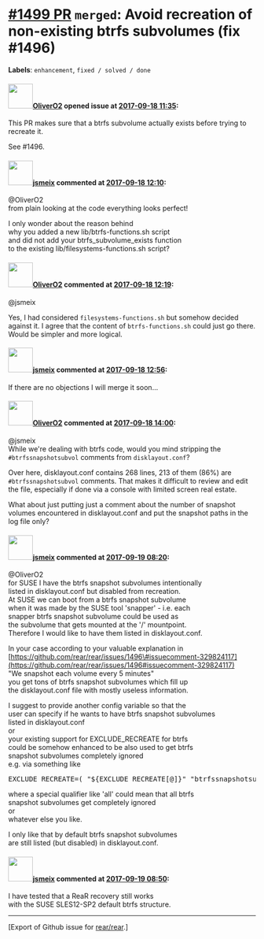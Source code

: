 [\#1499 PR](https://github.com/rear/rear/pull/1499) `merged`: Avoid recreation of non-existing btrfs subvolumes (fix \#1496)
============================================================================================================================

**Labels**: `enhancement`, `fixed / solved / done`

#### <img src="https://avatars.githubusercontent.com/u/4660803?v=4" width="50">[OliverO2](https://github.com/OliverO2) opened issue at [2017-09-18 11:35](https://github.com/rear/rear/pull/1499):

This PR makes sure that a btrfs subvolume actually exists before trying
to recreate it.

See \#1496.

#### <img src="https://avatars.githubusercontent.com/u/1788608?u=925fc54e2ce01551392622446ece427f51e2f0ce&v=4" width="50">[jsmeix](https://github.com/jsmeix) commented at [2017-09-18 12:10](https://github.com/rear/rear/pull/1499#issuecomment-330200716):

@OliverO2  
from plain looking at the code everything looks perfect!

I only wonder about the reason behind  
why you added a new lib/btrfs-functions.sh script  
and did not add your btrfs\_subvolume\_exists function  
to the existing lib/filesystems-functions.sh script?

#### <img src="https://avatars.githubusercontent.com/u/4660803?v=4" width="50">[OliverO2](https://github.com/OliverO2) commented at [2017-09-18 12:19](https://github.com/rear/rear/pull/1499#issuecomment-330202534):

@jsmeix

Yes, I had considered `filesystems-functions.sh` but somehow decided
against it. I agree that the content of `btrfs-functions.sh` could just
go there. Would be simpler and more logical.

#### <img src="https://avatars.githubusercontent.com/u/1788608?u=925fc54e2ce01551392622446ece427f51e2f0ce&v=4" width="50">[jsmeix](https://github.com/jsmeix) commented at [2017-09-18 12:56](https://github.com/rear/rear/pull/1499#issuecomment-330210825):

If there are no objections I will merge it soon...

#### <img src="https://avatars.githubusercontent.com/u/4660803?v=4" width="50">[OliverO2](https://github.com/OliverO2) commented at [2017-09-18 14:00](https://github.com/rear/rear/pull/1499#issuecomment-330231207):

@jsmeix  
While we're dealing with btrfs code, would you mind stripping the
`#btrfssnapshotsubvol` comments from `disklayout.conf`?

Over here, disklayout.conf contains 268 lines, 213 of them (86%) are
`#btrfssnapshotsubvol` comments. That makes it difficult to review and
edit the file, especially if done via a console with limited screen real
estate.

What about just putting just a comment about the number of snapshot
volumes encountered in disklayout.conf and put the snapshot paths in the
log file only?

#### <img src="https://avatars.githubusercontent.com/u/1788608?u=925fc54e2ce01551392622446ece427f51e2f0ce&v=4" width="50">[jsmeix](https://github.com/jsmeix) commented at [2017-09-19 08:20](https://github.com/rear/rear/pull/1499#issuecomment-330465757):

@OliverO2  
for SUSE I have the btrfs snapshot subvolumes intentionally  
listed in disklayout.conf but disabled from recreation.  
At SUSE we can boot from a btrfs snapshot subvolume  
when it was made by the SUSE tool 'snapper' - i.e. each  
snapper btrfs snapshot subvolume could be used as  
the subvolume that gets mounted at the '/' mountpoint.  
Therefore I would like to have them listed in disklayout.conf.

In your case according to your valuable explanation in  
[https://github.com/rear/rear/issues/1496\#issuecomment-329824117](https://github.com/rear/rear/issues/1496#issuecomment-329824117)  
"We snapshot each volume every 5 minutes"  
you get tons of btrfs snapshot subvolumes which fill up  
the disklayout.conf file with mostly useless information.

I suggest to provide another config variable so that the  
user can specify if he wants to have btrfs snapshot subvolumes  
listed in disklayout.conf  
or  
your existing support for EXCLUDE\_RECREATE for btrfs  
could be somehow enhanced to be also used to get btrfs  
snapshot subvolumes completely ignored  
e.g. via something like

<pre>
EXCLUDE_RECREATE=( "${EXCLUDE_RECREATE[@]}" "btrfssnapshotsubvol:all" )
</pre>

where a special qualifier like 'all' could mean that all btrfs  
snapshot subvolumes get completely ignored  
or  
whatever else you like.

I only like that by default btrfs snapshot subvolumes  
are still listed (but disabled) in disklayout.conf.

#### <img src="https://avatars.githubusercontent.com/u/1788608?u=925fc54e2ce01551392622446ece427f51e2f0ce&v=4" width="50">[jsmeix](https://github.com/jsmeix) commented at [2017-09-19 08:50](https://github.com/rear/rear/pull/1499#issuecomment-330473343):

I have tested that a ReaR recovery still works  
with the SUSE SLES12-SP2 default btrfs structure.

------------------------------------------------------------------------

\[Export of Github issue for
[rear/rear](https://github.com/rear/rear).\]
